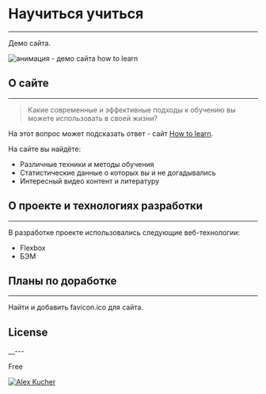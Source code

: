 # Научиться учиться

---

Демо сайта.

<img style="margin: 0 auto;" src='https://raw.githubusercontent.com/G28XYZ/g28xyz.github.io/main/how-to-learn/video/video_site_how_to_learn.gif' alt="анимация - демо сайта how to learn">

## О сайте

---

> Какие современные и эффективные
> подходы к обучению вы можете использовать в своей жизни?

На этот вопрос может подсказать ответ - сайт [How to learn](https://g28xyz.github.io/how-to-learn/ "Ссылка на сайт").

На сайте вы найдёте:

- Различные техники и методы обучения
- Статистические данные о которых вы и не догадывались
- Интересный видео контент и литературу

## О проекте и технологиях разработки

---

В разработке проекте использовались следующие веб-технологии:

- Flexbox
- БЭМ

## Планы по доработке

---

Найти и добавить favicon.ico для сайта.

## License
__---

Free

[![Alex Kucher](https://raw.githubusercontent.com/G28XYZ/g28xyz.github.io/main/how-to-learn/video/powered.png)](https://g28xyz.github.io/how-to-learn/)
